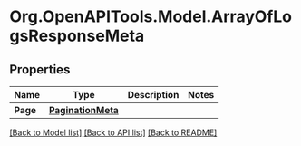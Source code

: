 
# Org.OpenAPITools.Model.ArrayOfLogsResponseMeta

## Properties

Name | Type | Description | Notes
------------ | ------------- | ------------- | -------------
**Page** | [**PaginationMeta**](PaginationMeta.md) |  | 

[[Back to Model list]](../README.md#documentation-for-models)
[[Back to API list]](../README.md#documentation-for-api-endpoints)
[[Back to README]](../README.md)

